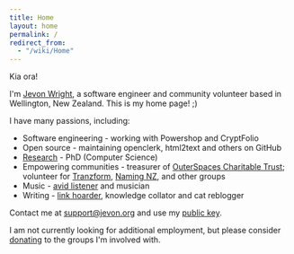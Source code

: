 ```yaml
---
title: Home
layout: home
permalink: /
redirect_from:
  - "/wiki/Home"
---
```

Kia ora!

I'm [Jevon Wright](/wiki/Jevon_Wright.md), a software engineer and community volunteer based in Wellington, New Zealand. This is my home page! ;)

I have many passions, including:

- Software engineering - working with Powershop and CryptFolio
- Open source - maintaining openclerk, html2text and others on GitHub
- [Research](/wiki/Research.md) - PhD (Computer Science)
- Empowering communities - treasurer of [OuterSpaces Charitable Trust](http://outerspaces.org.nz); volunteer for [Tranzform](http://www.tranzform.org.nz), [Naming NZ](http://www.naming.nz), and other groups
- Music - [avid listener](https://last.fm/user/jdub_dub) and musician
- Writing - [link hoarder](https://pinboard.in/u:jevon), knowledge collator and cat reblogger

Contact me at [support@jevon.org](mailto:support@jevon.org) and use my [public key](/wiki/Public_Key.md).

I am not currently looking for additional employment, but please consider [donating](http://www.outerspaces.org.nz/donate) to the groups I'm involved with.
